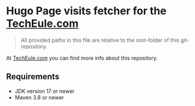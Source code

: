 # Hugo Page visits fetcher for the [TechEule.com](https://techeule.com/)

> All provided paths in this file are relative to the root-folder
> of this git-repository.

At [TechEule.com](https://techeule.com/) you can find more info about this repository.

## Requirements

- JDK version 17 or newer
- Maven 3.8 or newer
